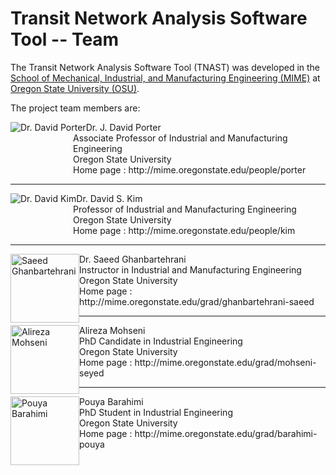 Transit Network Analysis Software Tool -- Team
=========

The Transit Network Analysis Software Tool (TNAST) was developed in the [School of Mechanical, Industrial, and Manufacturing Engineering (MIME)](http://mime.oregonstate.edu, "MIME home page") at [Oregon State University (OSU)](http://oregonstate.edu, "OSU home page").

The project team members are:

<p><img src="http://mime.oregonstate.edu/sites/mime.oregonstate.edu/files/styles/thumbnail/public/porter-david.jpg" alt="Dr. David Porter" style="float:left;" title="Dr. David Porter">
<span style="margin-left:100px; display:block;">Dr. J. David Porter</span></b>
<span style="margin-left:100px; display:block;">Associate Professor of Industrial and Manufacturing Engineering</span></b>
<span style="margin-left:100px; display:block;">Oregon State University</span></b>
<span style="margin-left:100px; display:block;">Home page : http://mime.oregonstate.edu/people/porter </span></b>
</p>

---
<p><img src="http://mime.oregonstate.edu/sites/mime.oregonstate.edu/files/styles/thumbnail/public/kim-mime.jpg" alt="Dr. David Kim" style="float:left;" title="Dr. David Kim">
<span style="margin-left:100px; display:block;">Dr. David S. Kim</span></b>
<span style="margin-left:100px; display:block;">Professor of Industrial and Manufacturing Engineering</span></b>
<span style="margin-left:100px; display:block;">Oregon State University</span></b>
<span style="margin-left:100px; display:block;">Home page : http://mime.oregonstate.edu/people/kim</span></b>
</p>

---
<p><img width=110 height=110 src="http://mime.oregonstate.edu/sites/mime.oregonstate.edu/files/photos/grad-directory/ghanbartehrani-saeed-325x325-01.jpg" alt="Saeed Ghanbartehrani" style="float:left;" title="Saeed Ghanbartehrani">
<span style="margin-left:100px; display:block;">Dr. Saeed Ghanbartehrani</span></b>
<span style="margin-left:100px; display:block;">Instructor in Industrial and Manufacturing Engineering</span></b>
<span style="margin-left:100px; display:block;">Oregon State University</span></b>
<span style="margin-left:100px; display:block;">Home page : http://mime.oregonstate.edu/grad/ghanbartehrani-saeed</span></b>
</p>

---
<p><img width=110 height=110 src="http://mime.oregonstate.edu/sites/mime.oregonstate.edu/files/photos/grad-directory/mohseni-seyed-web.jpg" alt="Alireza Mohseni" style="float:left;" title="Alireza Mohseni">
<span style="margin-left:100px; display:block;">Alireza Mohseni</span></b>
<span style="margin-left:100px; display:block;">PhD Candidate in Industrial Engineering</span></b>
<span style="margin-left:100px; display:block;">Oregon State University</span></b>
<span style="margin-left:100px; display:block;">Home page : http://mime.oregonstate.edu/grad/mohseni-seyed</span></b>
</p>

---
<p><img width=110 height=110 src="http://mime.oregonstate.edu/sites/mime.oregonstate.edu/files/photos/grad-directory/pouya-barahimi-325x325-01.jpg" alt="Pouya Barahimi" style="float:left;" title="Pouya Barahimi">
<span style="margin-left:100px; display:block;">Pouya Barahimi</span></b>
<span style="margin-left:100px; display:block;">PhD Student in Industrial Engineering</span></b>
<span style="margin-left:100px; display:block;">Oregon State University</span></b>
<span style="margin-left:100px; display:block;">Home page : http://mime.oregonstate.edu/grad/barahimi-pouya</span></b>
</p>